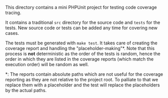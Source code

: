This directory contains a mini PHPUnit project for testing code coverage tracing.

It contains a traditional `src` directory for the source code and `tests` for the
tests. New source code or tests can be added any time for covering new cases.

The tests must be generated with `make test`. It takes care of creating the
coverage report and handling the "placeholder-making"*. Note that this process
is **not** deterministic as the order of the tests is random, hence the order
in which they are listed in the coverage reports (which match the execution order)
will be random as well.

*: The reports contain absolute paths which are not useful for the coverage
reporting as they are not relative to the project root. To palliate to that we
replace them with a placeholder and the test will replace the placeholders by
the actual paths.
